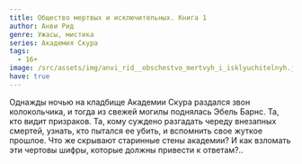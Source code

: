 ```yaml
---
title: Общество мертвых и исключительных. Книга 1
author: Анви Рид
genre: Ужасы, мистика
series: Академия Скура
tags:
  - 16+
image: /src/assets/img/anvi_rid__obschestvo_mertvyh_i_isklyuchitelnyh.jpeg
have: true
---
```

Однажды ночью на кладбище Академии Скура раздался звон колокольчика, и тогда из свежей могилы поднялась Эбель Барнс. Та, кто видит призраков. Та, кому суждено разгадать череду внезапных смертей, узнать, кто пытался ее убить, и вспомнить свое жуткое прошлое. Что же скрывают старинные стены академии? И как взломать эти чертовы шифры, которые должны привести к ответам?..
